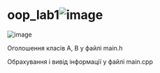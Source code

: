 # oop_lab1![image](https://user-images.githubusercontent.com/109691823/194068200-58ec4437-1c2e-4ba2-8489-cd12f236aeaf.png)
![image](https://user-images.githubusercontent.com/109691823/194069705-9cb72d65-40d2-496e-94fc-97676904950f.png)

Оголошення класів A, B у файлі main.h

Обрахування і вивід інформації у файлі main.cpp
